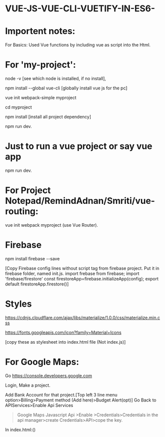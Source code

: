 # VUE-JS-VUE-CLI-VUETIFY-IN-ES6-

# Importent notes:

For Basics: Used Vue functions by including vue as script into the Html.
# For 'my-project': 
node -v [see which node is installed, if no install],

npm install --global vue-cli [globally install vue js for the pc]

vue init webpack-simple myproject

cd myproject

npm install [install all project dependency]

npm run dev.

# Just to run a vue project or say vue app

npm run dev.

# For Project Notepad/RemindAdnan/Smriti/vue-routing:
vue init webpack myproject (use Vue Router).

# Firebase
 npm install firebase --save

[Copy Firebase config lines without script tag from firebase project.
Put it in firebase folder, named init.js.
import frebase from firebase;
import 'firebase/firestore' 
const firestoreApp=firebase.initializeApp(config);
export default firestoreApp.firestore()]

# Styles
https://cdnjs.cloudflare.com/ajax/libs/materialize/1.0.0/css/materialize.min.css

https://fonts.googleapis.com/icon?family=Material+Icons

[copy these as stylesheet into index.html file (Not index.js)]

# For Google Maps:
Go https://console.developers.google.com

Login, Make a project.

Add Bank Account for that project.[Top left 3 line menu option>Billing>Payment method (Add here)>Budget Alert(opt)]
Go Back to APIServices>Enable Api Services
>Google Maps Javascript Api >Enable >Credentials>Credentials in the api manager>create Credentials>API>cope the key.

In index.html:(<script src="https://maps.googleapis.com/maps/api/js?key=YOUR_API_KEY&callback=initMap"></script>)





